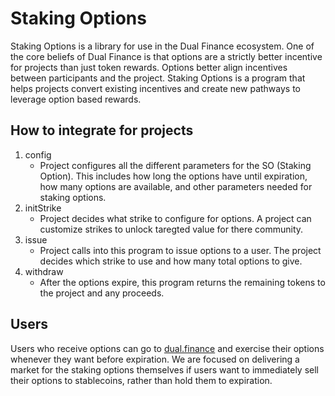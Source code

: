 # Staking Options

Staking Options is a library for use in the Dual Finance ecosystem. One of the core beliefs of Dual Finance is that options are a strictly better incentive for projects than just token rewards. Options better align incentives between participants and the project. Staking Options is a program that helps projects convert existing incentives and create new pathways to leverage option based rewards.

## How to integrate for projects

 1. config
	 - Project configures all the different parameters for the SO (Staking Option). This includes how long the options have until expiration, how many options are available, and other parameters needed for staking options.
 2. initStrike
	 - Project decides what strike to configure for options. A project can customize strikes to unlock taregted value for there community.
3. issue
	 - Project calls into this program to issue options to a user. The project decides which strike to use and how many total options to give.
3. withdraw
	 - After the options expire, this program returns the remaining tokens to the project and any proceeds.

## Users
Users who receive options can go to [dual.finance](dual.finance) and exercise their options whenever they want before expiration. We are focused on delivering a market for the staking options themselves if users want to immediately sell their options to stablecoins, rather than hold them to expiration.
